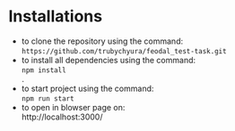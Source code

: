 <!-- @format -->

# Installations

- to clone the repository using the command: <br>`https://github.com/trubychyura/feodal_test-task.git`<br>
- to install all dependencies using the command: <br>`npm install`<br>.
- to start project using the command: <br>`npm run start`<br>
- to open in blowser page on: <br>http://localhost:3000/<br>

